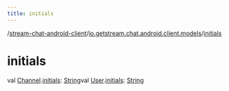 ```yaml
---
title: initials
---
```

/[stream-chat-android-client](../index.md)/[io.getstream.chat.android.client.models](index.md)/[initials](initials.md)  
  
  
  
# initials  
val [Channel](Channel/index.md).[initials](initials.md): [String](https://kotlinlang.org/api/latest/jvm/stdlib/kotlin/-string/index.html)val [User](User/index.md).[initials](initials.md): [String](https://kotlinlang.org/api/latest/jvm/stdlib/kotlin/-string/index.html)
